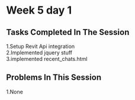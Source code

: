 # Week 5 day 1
## Tasks Completed In The Session
1.Setup Revit Api integration  
2.Implemented jquery stuff  
3.implemented recent_chats.html

## Problems In This Session
<!--0.Got Stuck On The Roof -->
1.None
